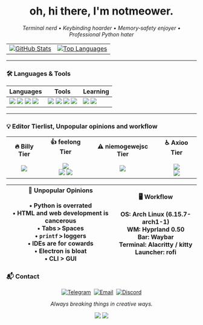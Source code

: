<h1 align="center">oh, hi there, I'm <b>notmeower</b>.</h1>
<p align="center"><i>Terminal nerd • Keybinding hoarder • Memory‑safety enjoyer • Professional Python hater</i></p>

<table align="center" cellpadding="10">
  <tr>
    <td align="center">
      <a href="https://github.com/notmeower77463955">
        <img src="https://github-readme-stats-eosin-tau-79.vercel.app/api?username=notmeower77463955&show_icons=true&theme=tokyonight&hide_border=true" alt="GitHub Stats" />
      </a>
    </td>
    <td align="center">
      <a href="https://github.com/notmeower77463955">
        <img src="https://github-readme-stats-eosin-tau-79.vercel.app/api/top-langs/?username=notmeower77463955&layout=compact&theme=blue-green&hide_border=true" alt="Top Languages" />
      </a>
    </td>
  </tr>
</table>

---

### 🛠 Languages & Tools

| Languages                                                                                              | Tools                                                                                          | Learning                           |
|------------------------------------------------------------------------------------------------------|------------------------------------------------------------------------------------------------|----------------------------------|
| <img src="https://img.shields.io/badge/Java-ED8B00?style=for-the-badge&logo=java&logoColor=white" />&nbsp;<img src="https://img.shields.io/badge/JavaScript-F7DF1E?style=for-the-badge&logo=javascript&logoColor=black" />&nbsp;<img src="https://img.shields.io/badge/Rhino-JS%20engine-lightgrey?style=for-the-badge" />&nbsp;<img src="https://img.shields.io/badge/Node.js-339933?style=for-the-badge&logo=nodedotjs&logoColor=white" /> | <img src="https://img.shields.io/badge/Git-F05032?style=for-the-badge&logo=git&logoColor=white" />&nbsp;<img src="https://img.shields.io/badge/Neovim-57A143?style=for-the-badge&logo=neovim&logoColor=white" />&nbsp;<img src="https://img.shields.io/badge/Arch_Linux-1793D1?style=for-the-badge&logo=arch-linux&logoColor=white" />&nbsp;<img src="https://img.shields.io/badge/Gentoo-54487A?style=for-the-badge&logo=gentoo&logoColor=white" /> | <img src="https://img.shields.io/badge/Go-00ADD8?style=for-the-badge&logo=go&logoColor=white" />&nbsp;<img src="https://img.shields.io/badge/Rust-000000?style=for-the-badge&logo=rust&logoColor=white" /> |

---

### 💡 Editor Tierlist, Unpopular opinions and workflow

<table align="center" cellpadding="10" cellspacing="15">
  <tr>
    <td align="center">
      <b>🔥 Billy Tier</b><br/><br/>
      <img src="https://img.shields.io/badge/Neovim-57A143?style=for-the-badge&logo=neovim&logoColor=white" /><br/>
    </td>
    <td align="center">
      <b>👍 feelong Tier</b><br/><br/>
      <img src="https://img.shields.io/badge/Vim-019733?style=for-the-badge&logo=vim&logoColor=white" /><br/>
      <img src="https://img.shields.io/badge/Emacs-4F5D95?style=for-the-badge&logo=gnu-emacs&logoColor=white" />
      <img src="https://img.shields.io/badge/JetBrains-000000?style=for-the-badge&logo=jetbrains&logoColor=white" />
    </td>
    <td align="center">
      <b>⚠️ niemogewejsc Tier</b><br/><br/>
      <img src="https://img.shields.io/badge/Visual_Studio_Code-007ACC?style=for-the-badge&logo=visualstudiocode&logoColor=white" />
    </td>
    <td align="center">
      <b>♿ Axioo Tier</b><br/><br/>
      <img src="https://img.shields.io/badge/Nano-2D8F45?style=for-the-badge&logo=gnunano&logoColor=white" /><br/>
      <img src="https://img.shields.io/badge/Ed-000000?style=for-the-badge&logo=ed&logoColor=white" />
    </td>
  </tr>
</table>

<div align="center">

| <div align="center">💬 **Unpopular Opinions**<br><br>• Python is overrated<br>• HTML and web development is cancerous<br>• Tabs &gt; Spaces<br>• <code>printf</code> &gt; loggers<br>• IDEs are for cowards<br>• Electron is bloat<br>• CLI > GUI</div> | <div align="center">🖥️ **Workflow**<br><br><b>OS:</b> Arch Linux (6.15.7-arch1-1)<br><b>WM:</b> Hyprland 0.50<br><b>Bar:</b> Waybar<br><b>Terminal:</b> Alacritty / kitty<br><b>Launcher:</b> rofi</div> |
|---|---|

</div>



### 📬 Contact

<p align="center">
  <a href="https://t.me/notmeower" target="_blank"><img src="https://img.shields.io/badge/Telegram-2CA5E0?style=for-the-badge&logo=telegram&logoColor=white" alt="Telegram" /></a>&nbsp;
  <a href="mailto:notmeower@proton.me" target="_blank"><img src="https://img.shields.io/badge/Email-8B89CC?style=for-the-badge&logo=protonmail&logoColor=white" alt="Email" /></a>&nbsp;
  <a href="https://discord.com/users/notmeower" target="_blank"><img src="https://img.shields.io/badge/Discord-notmeower.-5865F2?style=for-the-badge&logo=discord&logoColor=white" alt="Discord" /></a>
</p>

<p align="center"><i>Always breaking things in creative ways.</i></p>

<div align="center">
  <img src="https://img.shields.io/badge/Made%20with-Markdown-1f425f.svg?style=flat-square" />
  <img src="https://img.shields.io/badge/Uses-GitHub%20Stats-blue?style=flat-square&logo=github" />
</div>

